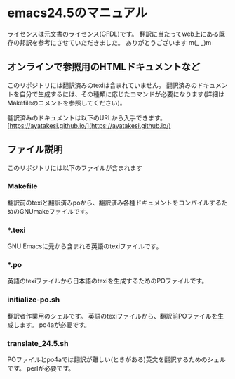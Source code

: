 # emacs24.5のマニュアル
ライセンスは元文書のライセンス(GFDL)です。
翻訳に当たってweb上にある既存の邦訳を参考にさせていただきました。
ありがとうございます m(_ _)m

## オンラインで参照用のHTMLドキュメントなど
このリポジトリには翻訳済みのtexiは含まれていません。
翻訳済みのドキュメントを自分で生成するには、その種類に応じたコマンドが必要になります(詳細はMakefileのコメントを参照してください)。

翻訳済みのドキュメントは以下のURLから入手できます。
[https://ayatakesi.github.io/](https://ayatakesi.github.io/)

## ファイル説明
このリポジトリには以下のファイルが含まれます

### Makefile
翻訳前のtexiと翻訳済みpoから、翻訳済み各種ドキュメントをコンパイルするためのGNUmakeファイルです。

### *.texi
GNU Emacsに元から含まれる英語のtexiファイルです。

### *.po
英語のtexiファイルから日本語のtexiを生成するためのPOファイルです。

### initialize-po.sh
翻訳者作業用のシェルです。
英語のtexiファイルから、翻訳前POファイルを生成します。
po4aが必要です。

### translate_24.5.sh
POファイルとpo4aでは翻訳が難しい(ときがある)英文を翻訳するためのシェルです。
perlが必要です。
